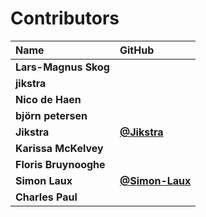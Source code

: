# Contributors

| Name                  | GitHub                                           |
| :-------------------- | :----------------------------------------------- |
| **Lars-Magnus Skog**  |                                                  |
| **jikstra**           |                                                  |
| **Nico de Haen**      |                                                  |
| **björn petersen**    |                                                  |
| **Jikstra**           | [**@Jikstra**](https://github.com/Jikstra)       |
| **Karissa McKelvey**  |                                                  |
| **Floris Bruynooghe** |                                                  |
| **Simon Laux**        | [**@Simon-Laux**](https://github.com/Simon-Laux) |
| **Charles Paul**      |                                                  |
